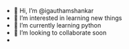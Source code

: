 - 👋 Hi, I’m @igauthamshankar
- 👀 I’m interested in learning new things
- 🌱 I’m currently learning python
- 💞️ I’m looking to collaborate soon
- 

<!---
igauthamshankar/igauthamshankar is a ✨ special ✨ repository because its `README.md` (this file) appears on your GitHub profile.
You can click the Preview link to take a look at your changes.
--->
